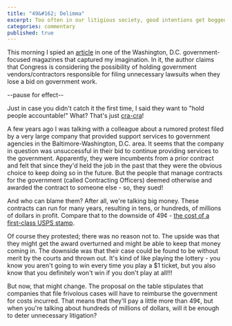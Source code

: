```yaml
---
title: "49&#162; Delimma"
excerpt: Too often in our litigious society, good intentions get bogged down by legalese. Maybe somebody can do something about it (or maybe it's all just so much puffery). 
categories: commentary
published: true
---
```



This morning I spied an [article](http://www.nextgov.com/defense/2017/10/defense-contractors-could-face-pay-back-clause-losing-bid-protests/141675/?oref=nextgov_today_nl) in one of the Washington, D.C. government-focused magazines that captured my imagination. In it, the author claims that Congress is considering the possibility of holding government vendors/contractors responsible for filing unnecessary lawsuits when they lose a bid on government work. 

--pause for effect--

Just in case you didn't catch it the first time, I said they want to "hold people accountable!" What? That's just [cra-cra](http://www.urbandictionary.com/define.php?term=cra%20cra)! 

A few years ago I was talking with a colleague about a rumored protest filed by a very large company that provided support services to government agencies in the Baltimore-Washington, D.C. area. It seems that the company in question was unsuccessful in their bid to continue providing services to the government. Apparently, they were incumbents from a prior contract and felt that since they'd held the job in the past that they were the obvious choice to keep doing so in the future. But the people that manage contracts for the government (called Contracting Officers) deemed otherwise and awarded the contract to someone else - so, they sued! 

And who can blame them? After all, we're talking big money. These contracts can run for many years, resulting in tens, or hundreds, of millions of dollars in profit. Compare that to the downside of 49&#162; - [the cost of a first-class USPS stamp](https://www.usps.com/business/prices.htm). 

Of course they protested; there was no reason not to. The upside was that they might get the award overturned and might be able to keep that money coming in. The downside was that their case could be found to be without merit by the courts and thrown out. It's kind of like playing the lottery - you know you aren't going to win every time you play a $1 ticket, but you also know that you definitely won't win if you don't play at all!!!

But now, that might change. The proposal on the table stipulates that companies that file frivolous cases will have to reimburse the government for costs incurred. That means that they'll pay a little more than 49&#162;, but when you're talking about hundreds of millions of dollars, will it be enough to deter unnecessary litigation? 
